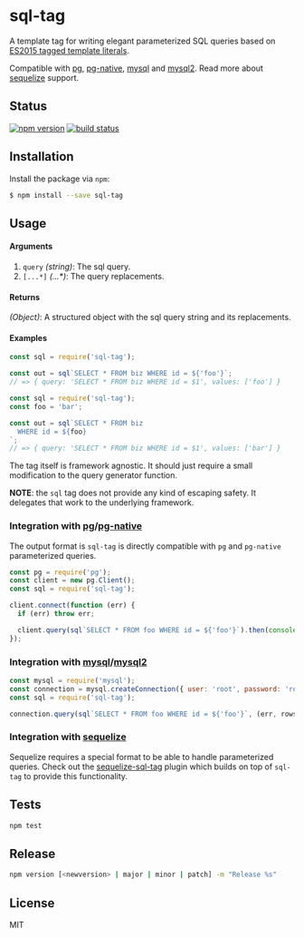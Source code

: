 # sql-tag

A template tag for writing elegant parameterized SQL queries based on [ES2015 tagged template literals](https://developer.mozilla.org/en-US/docs/Web/JavaScript/Reference/Template_literals#Tagged_template_literals).

Compatible with [pg](#integration-with-pgpg-native), [pg-native](#integration-with-pgpg-native), [mysql](#integration-with-mysqlmysql2) and [mysql2](#integration-with-mysqlmysql2). Read more about [sequelize](#integration-with-sequelize) support.

## Status

[![npm version][npm-image]][npm-url]
[![build status][travis-image]][travis-url]

## Installation

Install the package via `npm`:

```bash
$ npm install --save sql-tag
```

## Usage

#### Arguments
1. `query` *(string)*: The sql query.
2. `[...*]` *(...\*)*: The query replacements.

#### Returns
*(Object)*: A structured object with the sql query string and its replacements.

#### Examples
```js
const sql = require('sql-tag');

const out = sql`SELECT * FROM biz WHERE id = ${'foo'}`;
// => { query: 'SELECT * FROM biz WHERE id = $1', values: ['foo'] }
```

```js
const sql = require('sql-tag');
const foo = 'bar';

const out = sql`SELECT * FROM biz
  WHERE id = ${foo}
`;
// => { query: 'SELECT * FROM biz WHERE id = $1', values: ['bar'] }
```

The tag itself is framework agnostic. It should just require a small modification to the query generator function.

**NOTE**: the `sql` tag does not provide any kind of escaping safety. It delegates that work to the underlying framework.

### Integration with [pg](https://github.com/brianc/node-postgres)/[pg-native](https://github.com/brianc/node-pg-native)

The output format is `sql-tag` is directly compatible with `pg` and `pg-native` parameterized queries.

```js
const pg = require('pg');
const client = new pg.Client();
const sql = require('sql-tag');

client.connect(function (err) {
  if (err) throw err;

  client.query(sql`SELECT * FROM foo WHERE id = ${'foo'}`).then(console.log);
});
```

### Integration with [mysql](https://www.npmjs.com/package/mysql)/[mysql2](https://www.npmjs.com/package/mysql2)

```js
const mysql = require('mysql');
const connection = mysql.createConnection({ user: 'root', password: 'root' });
const sql = require('sql-tag');

connection.query(sql`SELECT * FROM foo WHERE id = ${'foo'}`, (err, rows) => console.log(err, rows));
```

### Integration with [sequelize](https://github.com/sequelize/sequelize)

Sequelize requires a special format to be able to handle parameterized queries. Check out the [sequelize-sql-tag](https://www.npmjs.com/sequelize-sql-tag) plugin which builds on top of `sql-tag` to provide this functionality.

## Tests

```sh
npm test
```

## Release

```sh
npm version [<newversion> | major | minor | patch] -m "Release %s"
```

## License

MIT

[npm-image]: https://img.shields.io/npm/v/sql-tag.svg?style=flat-square
[npm-url]: https://www.npmjs.com/package/sql-tag
[travis-image]: https://img.shields.io/travis/seegno/sql-tag.svg?style=flat-square
[travis-url]: https://travis-ci.org/seegno/sql-tag
